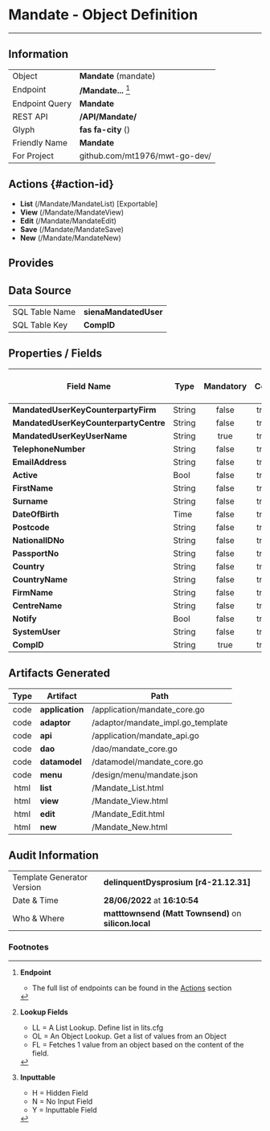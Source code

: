 # **Mandate** - Object Definition
---
##  Information
|   |   |
|---|---|
|Object         |**Mandate** (mandate) |
|Endpoint 	    |**/Mandate...** [^1]|
|Endpoint Query |**Mandate**|
|REST API|**/API/Mandate/**|
Glyph|**fas fa-city** ()
Friendly Name|**Mandate**|
|For Project    |github.com/mt1976/mwt-go-dev/|

##  Actions {#action-id}
* **List** (/Mandate/MandateList) [Exportable]
* **View** (/Mandate/MandateView)
* **Edit** (/Mandate/MandateEdit)
* **Save** (/Mandate/MandateSave)
* **New** (/Mandate/MandateNew)








##  Provides







##  Data Source 
|   |   |
|---|---|
SQL Table Name       | **sienaMandatedUser**
SQL Table Key | **CompID**



##  Properties / Fields
| Field Name| Type | Mandatory | Core | Virtual | Overide | Lookup [^2]| Lookup Object      | Lookup Field Source         | Lookup Return Value                | Inputable [^3]|DB Column|Default Value| No Change | Callout | Internal | Display | Mask |
| -- | --  | :--: | :--: | :--: |:--: |:--: |:--: |-- |-- |:--: |-- | --| :--: | :--: | :--: | -- | -- |
|**MandatedUserKeyCounterpartyFirm**|String|false|true|false|false|OL|Firm|MandatedUserKeyCounterpartyFirm|FullName|N|MandatedUserKeyCounterpartyFirm||true|false|false|text||
|**MandatedUserKeyCounterpartyCentre**|String|false|true|false|false|OL|Centre|MandatedUserKeyCounterpartyCentre|Name|N|MandatedUserKeyCounterpartyCentre||true|false|false|text||
|**MandatedUserKeyUserName**|String|true|true|false|false|||||Y|MandatedUserKeyUserName||false|false|false|text||
|**TelephoneNumber**|String|false|true|false|true|||||Y|TelephoneNumber||false|false|false|tel||
|**EmailAddress**|String|false|true|false|true|||||Y|EmailAddress||false|false|false|email||
|**Active**|Bool|false|true|false|false|LL|tf|||Y|Active|True|false|false|false|text||
|**FirstName**|String|false|true|false|false|||||Y|FirstName||false|false|false|text||
|**Surname**|String|false|true|false|false|||||Y|Surname||false|false|false|text||
|**DateOfBirth**|Time|false|true|false|true|||||Y|DateOfBirth||false|false|false|date|dd/mm/yyyy|
|**Postcode**|String|false|true|false|false|||||Y|Postcode||false|false|false|text||
|**NationalIDNo**|String|false|true|false|false|||||Y|NationalIDNo||false|false|false|text||
|**PassportNo**|String|false|true|false|false|||||Y|PassportNo||false|false|false|text||
|**Country**|String|false|true|false|false|OL|Country|Country|Name|N|Country||false|false|false|text||
|**CountryName**|String|false|true|false|false|||||Y|CountryName||false|false|false|text||
|**FirmName**|String|false|true|false|false|||||Y|FirmName||false|false|false|text||
|**CentreName**|String|false|true|false|false|||||Y|CentreName||false|false|false|text||
|**Notify**|Bool|false|true|false|false|LL|tf|||Y|Notify|True|false|false|false|text||
|**SystemUser**|String|false|true|false|false|||||Y|SystemUser||false|false|false|text||
|**CompID**|String|true|true|false|false|||||Y|CompID||false|false|false|text||


##  Artifacts Generated
| Type | Artifact | Path|
| :--: | -- | -- |
| code | **application** | /application/mandate_core.go |
| code | **adaptor** | /adaptor/mandate_impl.go_template |
| code | **api** | /application/mandate_api.go |
| code | **dao** | /dao/mandate_core.go |
| code | **datamodel** | /datamodel/mandate_core.go |
| code | **menu** | /design/menu/mandate.json |
| html | **list** | /Mandate_List.html |
| html | **view** | /Mandate_View.html |
| html | **edit** | /Mandate_Edit.html |
| html | **new** | /Mandate_New.html |


## Audit Information
|   |   |
|---|---|
Template Generator Version   | **delinquentDysprosium [r4-21.12.31]**
Date & Time		     | **28/06/2022** at **16:10:54**
Who & Where		     | **matttownsend (Matt Townsend)** on **silicon.local**

### Footnotes
[^1]: **Endpoint**
    * The full list of endpoints can be found in the [Actions](#action-id) section
[^2]: **Lookup Fields**
    * LL = A List Lookup. Define list in lits.cfg
    * OL = An Object Lookup. Get a list of values from an Object
    * FL = Fetches 1 value from an object based on the content of the field. 
[^3]: **Inputtable**   
    * H = Hidden Field
    * N = No Input Field
    * Y = Inputtable Field